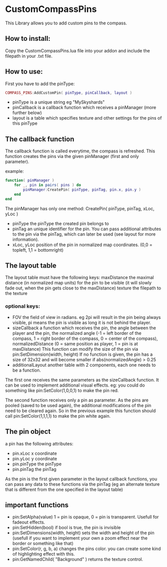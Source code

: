 CustomCompassPins
=================
This Library allows you to add custom pins to the compass.

## How to install: ##
Copy the CustomCompassPins.lua file into your addon and include the filepath in your .txt file.

## How to use: ##
First you have to add the pinType:

```lua
COMPASS_PINS:AddCustomPin( pinType, pinCallback, layout )
```
* pinType is a unique string eg "MySkyshards"
* pinCallback is a callback function which receives a pinManager (more further below)
* layout is a table which specifies texture and other settings for the pins of this pinType

## The callback function ##

The callback function is called everytime, the compass is refreshed.  This function creates the pins via the given pinManager (first and only parameter).

example:
```lua
function( pinManager )
    for _, pin in pairs( pins ) do
        pinManager:CreatePin( pinType, pinTag, pin.x, pin.y )
    end
end
```

The pinManager has only one method: CreatePin( pinType, pinTag, xLoc, yLoc )

* pinType the pinType the created pin belongs to
* pinTag an unique identifier for the pin. You can pass additional attributes to the pin via the pinTag, which can later be used (see layout for more information).
* xLoc, yLoc position of the pin in normalized map coordinates. (0,0 = topleft, 1,1 = bottomright)


## The layout table ##
The layout table must have the following keys:
maxDistance the maximal distance (in normalized map units) for the pin to be visible (it will slowly fade out, when the pin gets close to the maxDistance)
texture the filepath to the texture

### optional keys: ###

* FOV the field of view in radians. eg 2pi will result in the pin being always visible, pi means the pin is visible as long it is not behind the player.
* sizeCallback a function which receives the pin, the angle between the player and the pin, the normalized angle (-1 = left border of the compass, 1 = right border of the compass, 0 = center of the compass), normalizedDistance (0 = same position as player, 1 = pin is at maxDistance)
This function can modify the size of the pin via pin:SetDimension(width, height)
If no function is given, the pin has a size of 32x32 and will become smaller if abs(normalizedAngle) > 0.25
* additionalLayout another table with 2 components, each one needs to be a function.

The first one receives the same parameters as the sizeCallback function. It can be used to implement additional visual effects. eg: you could do something like pin:SetColor(1,0,0,1) to make the pin red.

The second function receives only a pin as parameter. As the pins are pooled (saved to be used again), the additional modifications of the pin need to be cleared again. So in the previous example this function should call pin:SetColor(1,1,1,1) to make the pin white again.

## The pin object ##
a pin has the following attributes:
* pin.xLoc x coordinate
* pin.yLoc y coordinate
* pin.pinType the pinType
* pin.pinTag the pinTag

As the pin is the first given parameter in the layout callback functions, you can pass any data to these functions via the pinTag (eg an alternate texture that is different from the one specified in the layout table)

## important functions ##
* pin:SetAlpha(value) 1 = pin is opaque, 0 = pin is transparent. Usefull for fadeout effects.
* pin:SetHidden(bool) if bool is true, the pin is invisible
* pin:SetDimensions(width, height) sets the width and height of the pin (usefull if you want to implement your own a zoom effect near the border or something like that)
* pin:SetColor(r, g, b, a) changes the pins color. you can create some kind of highlighting effect with this.
* pin:GetNamedChild( "Background" ) returns the texture control.
